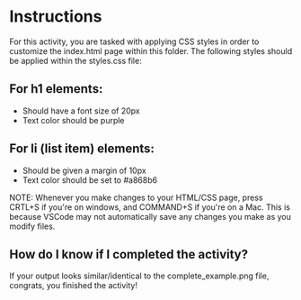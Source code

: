 # Instructions
For this activity, you are tasked with applying CSS styles in order to customize the index.html page within this folder. The following styles should be applied within the
styles.css file:

## For h1 elements:
- Should have a font size of 20px
- Text color should be purple

## For li (list item) elements:
- Should be given a margin of 10px
- Text color should be set to #a868b6

NOTE: Whenever you make changes to your HTML/CSS page, press CRTL+S if you're on windows, and COMMAND+S if you're on a Mac. This is because VSCode may not automatically save any changes you make as you modify files.

## How do I know if I completed the activity?
If your output looks similar/identical to the complete_example.png file, congrats, you finished the activity! 

